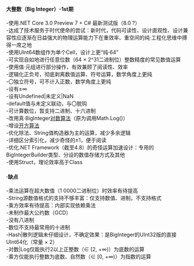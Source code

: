 [//]:# (Microsoft YaHei UI)  

#### 大整数（Big Integer）-1st期  
\-使用.NET Core 3.0 Preview 7 + C# 最新测试版（8.0 ?）  
\-达成了技术服务于时代使命的尝试：新时代，代码可读性、设计直观性、设计兼容性应逐渐在日益强大的物理运算能力下在重效率、重空间的纯·工程化思维中搏得一席之地  
\-使用UInt64数组作为单个Cell，设计上更“纯·64”  
\-可实现自如地进行任意位数（64 × 2^31二进制位）整数精度的常见数值运算  
\-使用值·元组进行部分操作，有效兼顾了阅读性、效率  
\-逻辑化正负号，彻底剥离数值运算、符号运算，数学角度上更纯  
\-〇独立符号，可不计入正数，数学角度上更纯  
\-设有±∞  
\-设有Undefined|未定义|NaN  
\-default值与未定义联动，与〇脱钩  
\-可计算数位，暂支持二进制、十六进制  
\-改用真·BigInteger[对数算法](https://math.stackexchange.com/questions/820094/what-is-the-best-way-to-calculate-log-without-a-calculator/1181355)（原为调用Math.Log()）  
\-增设[开方算法](https://en.wikipedia.org/wiki/Nth_root_algorithm)  
\-优化除法、String值构造器为主的运算，减少多余逻辑  
\-详细区分索引化，减少奇怪的±1，便于阅读  
\-优化.NET Framework（截至4.8）的奇怪运算加速设计：专用的BigIntegerBuilder类型、分设的数值存储方式及其他  
\-使用Struct，理论效率高于Class  

#### ·缺点  
\-乘法运算在超大数值（1 0000二进制位）时效率有待提高  
\-String源数值格式的支持不够丰富：仅支持数值、进制，不支持格式  
\-乘方效率有待提高：内部实现依赖乘法  
\-未制作最大公约数（GCD）  
\-没有八进制  
\-数位不支持最常用的十进制  
\-Hash|散列逻辑未仔细设计，不确定效果：是BigInteger的UInt32版的直接UInt64化（常量 × 2）  
\-对数|Log仅能执行2以上正整数（∈ [2, +∞)）为底数的运算  
\-乘方仅能执行整数为底数、自然数（∈ [0, +∞)）为指数的运算  

        　
[//]:# (        计算机语言是一种语言。计算机程序是一种文章。它不应该只有一种语调、一种风格、一种感觉、一种思维。终究，它不只是汽车工业、电子设计工业等工业化的纯·工程用语言向工具，而是一种羽翼逐渐丰满的语言。)